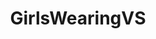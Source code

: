 ---
title: GirlsWearingVS
crosslinks:
- livven
- jenspanties357
- GoneMild
- whaletail
- TeenyGinger
- traps
---